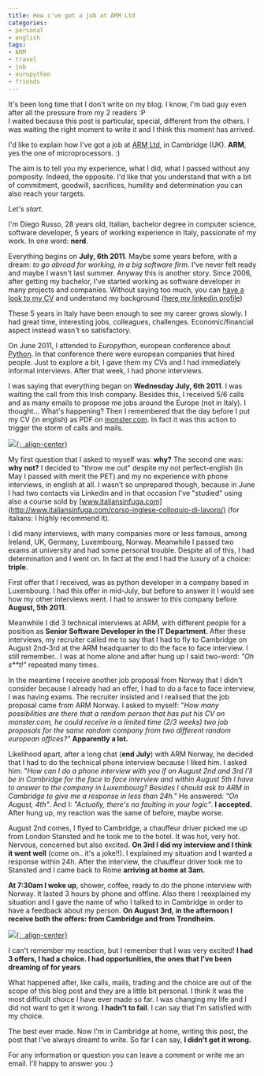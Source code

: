 ```yaml
---
title: How i've got a job at ARM Ltd
categories:
- personal
- english
tags:
- ARM
- travel
- job
- europython
- friends
---
```

It's been long time that I don't write on my blog. I know, I'm bad guy even after
all the pressure from my 2 readers :P  
I waited because this post is particular, special, different from the
others. I was waiting the right moment to write it and I think this
moment has arrived.

I'd like to explain how I've got a job at [ARM Ltd](http://www.arm.com), in
Cambridge (UK). **ARM**, yes the one of microprocessors. :)

The aim is to tell you my experience, what I did, what I passed without any
pomposity. Indeed, the opposite. I'd like that you understand that with a bit
of commitment, goodwill, sacrifices, humility and determination you can also
reach your targets.

_Let's start_.

I'm Diego Russo, 28 years old, Italian, bachelor degree in computer science,
software developer, 5 years of working experience in Italy, passionate of my
work. In one word: **nerd**.

Everything begins on **July, 6th 2011**. Maybe some years before, with a
dream: _to go abroad for working, in a big software firm_. I've never felt
ready and maybe I wasn't last summer. Anyway this is another story. Since
2006, after getting my bachelor, I've started working as software developer in
many projects and companies. Without saying too much, you can [have a look to my
CV]({{site.url}}/cv/) and understand my background ([here my
linkedin profile](http://uk.linkedin.com/in/diegor))

These 5 years in Italy have been enough to see my career grows
slowly. I had great time, interesting jobs, colleagues, challenges.
Economic/financial aspect instead wasn't so satisfactory.

On June 2011, I attended to _Europython_, european conference about
[Python](http://python.org/). In that conference there were european
companies that hired people. Just to explore a bit, I gave them my CVs and I
had immediately informal interviews. After that week, I had phone interviews.

I was saying that everything began on **Wednesday July, 6th 2011**. I was
waiting the call from this Irish company. Besides this, I received 5/6 calls
and as many emails to propose me jobs around the Europe (not in Italy). I
thought... What's happening? Then I remembered that the day before I put my CV
(in english) as PDF on [monster.com](http://www.monster.com). In fact it was
this action to trigger the storm of calls and mails.

[![]({{site.url}}/assets/images/IMG_1050-2011-08-03-at-16-08-28.jpg){: .align-center}]({{site.url}}/assets/images/IMG_1050-2011-08-03-at-16-08-28.jpg)

My first question that I asked to myself was: **why?** The second one was:
**why not?** I decided to "throw me out" despite my not perfect-english (in
May I passed with merit the PET) and my no experience with phone interviews,
in english at all. I wasn't so unprepared though, because in June I had two
contacts via Linkedin and in that occasion I've "studied" using also a course
sold by  [www.italiansinfuga.com](http://www.italiansinfuga.com/corso-inglese-colloquio-di-lavoro/)
(for italians: I highly recommend it).

I did many interviews, with many companies more or less famous, among Ireland,
UK, Germany, Luxembourg, Norway. Meanwhile I passed two exams at university
and had some personal trouble. Despite all of this, I had determination and I went
on. In fact at the end I had the luxury of a choice: **triple**.

First offer that I received, was as python developer in a company based in
Luxembourg. I had this offer in mid-July, but before to answer it I would see
how my other interviews went. I had to answer to this company before **August,
5th 2011.**

Meanwhile I did 3 technical interviews at ARM, with different people for a
position as **Senior Software Developer in the IT Department**. After these
interviews, my recruiter called me to say that I had to fly to Cambridge on
August 2nd-3rd at the ARM headquarter to do the face to face interview. I
still remember.. I was at home alone and after hung up I said two-word: _"Oh
s\*\*t!"_ repeated many times.

In the meantime I receive another job proposal from Norway that I didn't consider
because I already had an offer, I had to do a face to face interview, I was
having exams. The recruiter insisted and I realised that the job proposal came
from ARM Norway. I asked to myself: "_How many possibilities are there that a
random person that has put his CV on monster.com, he could receive in a
limited time (2/3 weeks) two job proposals for the same random company from two
different random european offices?"_ **Apparently a lot.**

Likelihood apart, after a long chat (**end July**) with ARM Norway, he
decided that I had to do the technical phone interview because I liked him. I
asked him: "_How can I do a phone interview with you if on August 2nd and
3rd I'll be in Cambridge for the face to face interview and within August 5th
I have to answer to the company in Luxembourg? Besides I should ask to ARM in
Cambridge to give me a response in less than 24h."_ He answered: _"On August,
4th"_. And I: _"Actually, there's no faulting in your logic"_. **I accepted.**
After hung up, my reaction was the same of before, maybe worse.

August 2nd comes, I flyed to Cambridge, a chauffeur driver picked me up from
London Stansted and he took me to the hotel. It was hot, very hot. Nervous,
concerned but also excited. **On 3rd I did my interview and I think it went
well** (come on.. it's a joke!!). I explained my situation and I wanted a
response within 24h. After the interview, the chauffeur driver took me to
Stansted and I came back to Rome **arriving at home at 3am.**

**At 7:30am I woke up**, shower, coffee, ready to do the phone interview
with Norway. It lasted 3 hours by phone and offline. Also there I reexplained
my situation and I gave the name of who I talked to in Cambridge in order
to have a feedback about my person. **On August 3rd, in the afternoon I
receive both the offers: from Cambridge and from Trondheim.**

[![]({{site.url}}/assets/images/IMG_2008-2011-08-22-at-19-04-22.jpg){: .align-center}]({{site.url}}/assets/images/IMG_2008-2011-08-22-at-19-04-22.jpg)

I can't remember my reaction, but I remember that I was very excited! **I had
3 offers, I had a choice. I had opportunities, the ones that I've been dreaming of
for years**

What happened after, like calls, mails, trading and the choice are out of the
scope of this blog post and they are a little bit personal. I think it was the most
difficult choice I have ever made so far. I was changing my life and I did not want
to get it wrong. **I hadn't to fail**. I can say that I'm satisfied with my
choice.

The best ever made. Now I'm in Cambridge at home, writing this post, the post
that I've always dreamt to write. So far I can say, **I didn't get it wrong.**

For any information or question you can leave a comment or write me an email.
I'll happy to answer you :)

